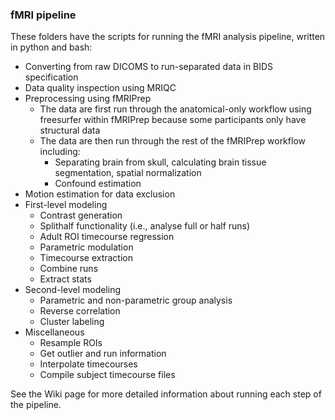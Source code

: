 ### fMRI pipeline
These folders have the scripts for running the fMRI analysis pipeline, written in python and bash:

* Converting from raw DICOMS to run-separated data in BIDS specification
* Data quality inspection using MRIQC
* Preprocessing using fMRIPrep
  * The data are first run through the anatomical-only workflow using freesurfer within fMRIPrep because some participants only have structural data
  * The data are then run through the rest of the fMRIPrep workflow including:
	* Separating brain from skull, calculating brain tissue segmentation, spatial normalization
	* Confound estimation
* Motion estimation for data exclusion
* First-level modeling
   * Contrast generation
   * Splithalf functionality (i.e., analyse full or half runs)
   * Adult ROI timecourse regression
   * Parametric modulation
   * Timecourse extraction
   * Combine runs
   * Extract stats
* Second-level modeling
  * Parametric and non-parametric group analysis
  * Reverse correlation
  * Cluster labeling
* Miscellaneous
  * Resample ROIs
  * Get outlier and run information
  * Interpolate timecourses
  * Compile subject timecourse files

See the Wiki page for more detailed information about running each step of the pipeline.
